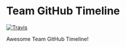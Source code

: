 # Team GitHub Timeline
[![Travis][build-badge]][build]

Awesome Team GitHub Timeline!

[build-badge]: https://travis-ci.org/lunatic-cat/react-timeline-github-activity.svg?branch=master
[build]: https://travis-ci.org/lunatic-cat/react-timeline-github-activity

